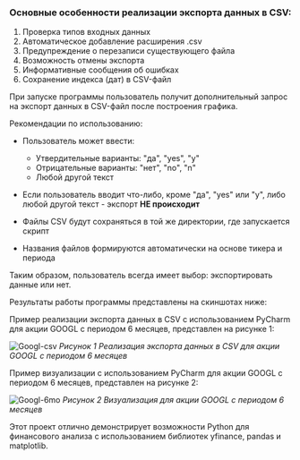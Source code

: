 ### **Основные особенности реализации экспорта данных в CSV:**

1. Проверка типов входных данных
2. Автоматическое добавление расширения .csv
3. Предупреждение о перезаписи существующего файла
4. Возможность отмены экспорта
5. Информативные сообщения об ошибках
6. Сохранение индекса (дат) в CSV-файл

При запуске программы пользователь получит дополнительный запрос на экспорт данных в CSV-файл после построения графика.

Рекомендации по использованию:
- Пользователь может ввести:
   - Утвердительные варианты: "да", "yes", "y"
   - Отрицательные варианты: "нет", "no", "n"
   - Любой другой текст

- Если пользователь вводит что-либо, кроме "да", "yes" или "y", либо любой другой текст  - экспорт **НЕ происходит**
- Файлы CSV будут сохраняться в той же директории, где запускается скрипт
- Названия файлов формируются автоматически на основе тикера и периода

Таким образом, пользователь всегда имеет выбор: экспортировать данные или нет.

Результаты работы программы представлены на скиншотах ниже:

Пример реализации экспорта данных в CSV c использованием PyCharm для акции GOOGL с периодом 6 месяцев, представлен на рисунке 1:

![Googl-csv](https://github.com/user-attachments/assets/f2221242-395c-4813-90ae-0e6465b2b73a)
*Рисунок 1 Реализация экспорта данных в CSV для акции GOOGL с периодом 6 месяцев*

Пример визуализации c использованием PyCharm для акции GOOGL с периодом 6 месяцев, представлен на рисунке 2:

![Googl-6mo](https://github.com/user-attachments/assets/8ee3e947-f74c-4855-9ea8-66c0df427e2f)
*Рисунок 2 Визуализация для акции GOOGL с периодом 6 месяцев*

Этот проект отлично демонстрирует возможности Python для финансового анализа с использованием библиотек yfinance, pandas и matplotlib.
